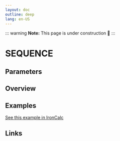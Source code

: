```yaml
---
layout: doc
outline: deep
lang: en-US
---
```


::: warning
**Note:** This page is under construction 🚧
:::

# SEQUENCE

## Parameters

## Overview

## Examples

[See this example in IronCalc](https://app.ironcalc.com/?filename=sequence)

## Links